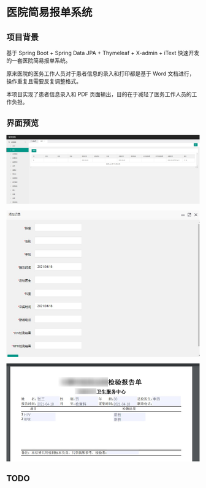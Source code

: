 # 医院简易报单系统

## 项目背景

基于 Spring Boot + Spring Data JPA + Thymeleaf + X-admin + iText 快速开发的一套医院简易报单系统。

原来医院的医务工作人员对于患者信息的录入和打印都是基于 Word 文档进行，操作重复且需要反复调整格式。

本项目实现了患者信息录入和 PDF 页面输出，目的在于减轻了医务工作人员的工作负担。

## 界面预览

![界面](./images/interface.jpg)

![添加](./images/add.jpg)

![PDF](./images/pdf.jpg)

## TODO
